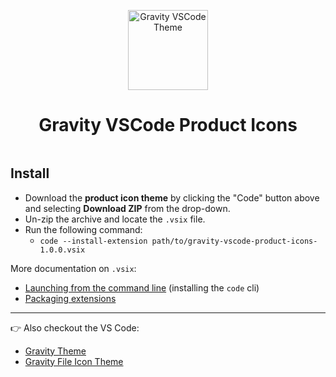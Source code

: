 <p align="center">
  <img alt="Gravity VSCode Theme" src="https://yonnetti-sublime.s3.amazonaws.com/gravity-vscode/gravity-product-icon.png" width="128" />
</p>
<h1 align="center">
  Gravity VSCode Product Icons
</h1>

<p align="center">
<img alt="" src="https://yonnetti-sublime.s3.amazonaws.com/gravity-vscode/the-product-icons.png" />
</p>

## Install

  - Download the **product icon theme** by clicking the "Code" button above and selecting **Download ZIP** from the drop-down.
  - Un-zip the archive and locate the `.vsix` file.
  - Run the following command:
    - `code --install-extension path/to/gravity-vscode-product-icons-1.0.0.vsix`

More documentation on `.vsix`:

- [Launching from the command line](https://code.visualstudio.com/docs/setup/mac#_launching-from-the-command-line) (installing the `code` cli)
- [Packaging extensions](https://code.visualstudio.com/api/working-with-extensions/publishing-extension#packaging-extensions)

---

👉 Also checkout the VS Code:

- [Gravity Theme](https://github.com/frankyonnetti/gravity-vscode-theme)
- [Gravity File Icon Theme](https://github.com/frankyonnetti/gravity-vscode-file-icons)
